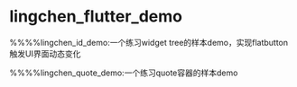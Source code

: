 # lingchen_flutter_demo
%%%%lingchen_id_demo:一个练习widget tree的样本demo，实现flatbutton触发UI界面动态变化

%%%%lingchen_quote_demo:一个练习quote容器的样本demo
